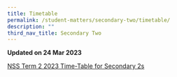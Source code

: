 ```yaml
---
title: Timetable
permalink: /student-matters/secondary-two/timetable/
description: ""
third_nav_title: Secondary Two
---
```

<p><strong>Updated on 24 Mar 2023</strong>
	
[NSS Term 2 2023 Time-Table for Secondary 2s](/files/NSS%20Term%202%202023%20Time-Table%20for%20Secondary%202s.pdf)